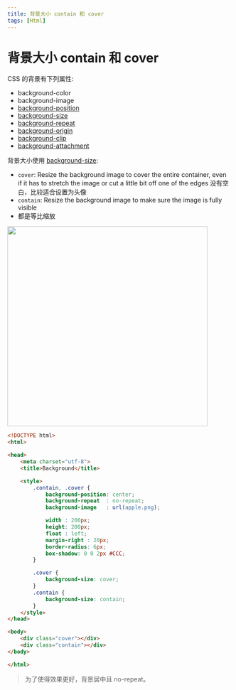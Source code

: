 ```yaml
---
title: 背景大小 contain 和 cover
tags: [Html]
---
```


# 背景大小 contain 和 cover
CSS 的背景有下列属性:
* background-color
* background-image
* [background-position](https://www.w3schools.com/cssref/pr_background-position.asp)
* [background-size](https://www.w3schools.com/cssref/css3_pr_background-size.asp)
* [background-repeat](https://www.w3schools.com/cssref/pr_background-repeat.asp)
* [background-origin](https://www.w3schools.com/cssref/css3_pr_background-origin.asp)
* [background-clip](https://www.w3schools.com/cssref/css3_pr_background-clip.asp)
* [background-attachment](https://www.w3schools.com/cssref/pr_background-attachment.asp)

背景大小使用 [background-size](http://www.w3school.com.cn/tiy/c.asp?f=css_background-size&p=8):
* `cover`: Resize the background image to cover the entire container, even if it has to stretch the image or cut a little bit off one of the edges
  没有空白，比较适合设置为头像
* `contain`: Resize the background image to make sure the image is fully visible
* 都是等比缩放

<img src="@attachment/contain-cover.png" width=450>

```html
<!DOCTYPE html>
<html>

<head>
    <meta charset="utf-8">
    <title>Background</title>

    <style>
        .contain, .cover {
            background-position: center;
            background-repeat  : no-repeat;
            background-image   : url(apple.png);

            width : 200px;
            height: 200px;
            float : left;
            margin-right : 20px;
            border-radius: 6px;
            box-shadow: 0 0 2px #CCC;
        }

        .cover {
            background-size: cover;
        }
        .contain {
            background-size: contain;
        }
    </style>
</head>

<body>
    <div class="cover"></div>
    <div class="contain"></div>
</body>

</html>
```

> 为了使得效果更好，背景居中且 no-repeat。
